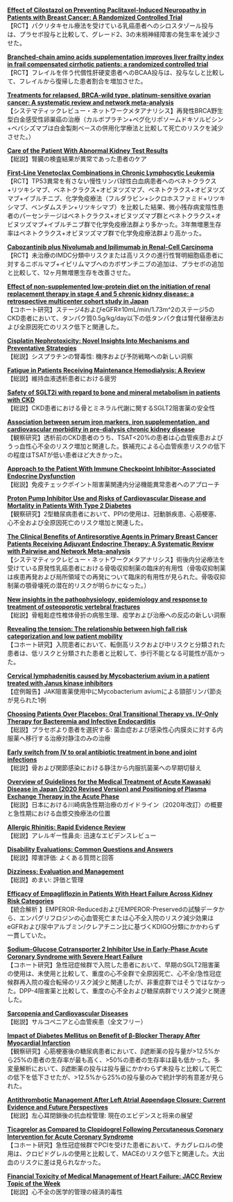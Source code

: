 [**Effect of Cilostazol on Preventing Paclitaxel-Induced Neuropathy in Patients with Breast Cancer: A Randomized Controlled Trial**](https://pubmed.ncbi.nlm.nih.gov/37199288/)  
【RCT】パクリタキセル療法を受けている乳癌患者へのシロスタゾール投与は、プラセボ投与と比較して、グレード2、3の末梢神経障害の発生率を減少させた。

[**Branched-chain amino acids supplementation improves liver frailty index in frail compensated cirrhotic patients: a randomized controlled trial**](https://pubmed.ncbi.nlm.nih.gov/37189033/)  
【RCT】フレイルを伴う代償性肝硬変患者へのBCAA投与は、投与なしと比較して、フレイルから復帰した患者割合を増加させた。

[**Treatments for relapsed, BRCA-wild type, platinum-sensitive ovarian cancer: A systematic review and network meta-analysis**](https://pubmed.ncbi.nlm.nih.gov/37201444/)  
【システマティックレビュー・ネットワークメタアナリシス】再発性BRCA野生型白金感受性卵巣癌の治療（カルボプラチン+ペグ化リポソームドキソルビシン+ベバシズマブは白金製剤ベースの併用化学療法と比較して死亡のリスクを減少させた。）

[**Care of the Patient With Abnormal Kidney Test Results**](https://pubmed.ncbi.nlm.nih.gov/37155988/)  
【総説】腎臓の検査結果が異常であった患者のケア

[**First-Line Venetoclax Combinations in Chronic Lymphocytic Leukemia**](https://pubmed.ncbi.nlm.nih.gov/37163621/)  
【RCT】TP53異常を有さない慢性リンパ球性白血病患者へのベネトクラクス+リツキシマブ、ベネトクラクス+オビヌツズマブ、ベネトクラクス+オビヌツズマブ+イブルチニブ、化学免疫療法（フルダラビン+シクロホスファミド+リツキシマブ、ベンダムスチン+リツキシマブ）を比較した結果、微小残存病変陰性患者のパーセンテージはベネトクラクス+オビヌツズマブ群とベネトクラクス+オビヌツズマブ+イブルチニブ群で化学免疫療法群より多かった。3年無増悪生存率はベネトクラクス+オビヌツズマブ群で化学免疫療法群より高かった。

[**Cabozantinib plus Nivolumab and Ipilimumab in Renal-Cell Carcinoma**](https://pubmed.ncbi.nlm.nih.gov/37163623/)  
【RCT】未治療のIMDC分類中リスクまたは高リスクの進行性腎明細胞癌患者に対するニボルマブ+イピリムマブへのカボザンチニブの追加は、プラセボの追加と比較して、12ヶ月無増悪生存を改善させた。

[**Effect of non-supplemented low-protein diet on the initiation of renal replacement therapy in stage 4 and 5 chronic kidney disease: a retrospective multicenter cohort study in Japan**](https://pubmed.ncbi.nlm.nih.gov/37178773/)  
【コホート研究】ステージ4およびeGFR≥10mL/min/1.73m^2のステージ5のCKD患者において、タンパク質0.5g/kg/day以下の低タンパク食は腎代替療法および全原因死亡のリスク低下と関連した。

[**Cisplatin Nephrotoxicity: Novel Insights Into Mechanisms and Preventative Strategies**](https://pubmed.ncbi.nlm.nih.gov/37182407/)  
【総説】シスプラチンの腎毒性: 機序および予防戦略への新しい洞察

[**Fatigue in Patients Receiving Maintenance Hemodialysis: A Review**](https://pubmed.ncbi.nlm.nih.gov/37187283/)  
【総説】維持血液透析患者における疲労

[**Safety of SGLT2i with regard to bone and mineral metabolism in patients with CKD**](https://pubmed.ncbi.nlm.nih.gov/37195239/)  
【総説】CKD患者における骨とミネラル代謝に関するSGLT2阻害薬の安全性

[**Association between serum iron markers, iron supplementation, and cardiovascular morbidity in pre-dialysis chronic kidney disease**](https://pubmed.ncbi.nlm.nih.gov/37202214/)  
【観察研究】透析前のCKD患者のうち、TSAT<20%の患者は心血管疾患およびうっ血性心不全のリスク増加と関連した。鉄補充による心血管疾患リスクの低下の程度はTSATが低い患者ほど大きかった。

[**Approach to the Patient With Immune Checkpoint Inhibitor-Associated Endocrine Dysfunction**](https://pubmed.ncbi.nlm.nih.gov/36481794/)  
【総説】免疫チェックポイント阻害薬関連内分泌機能異常患者へのアプローチ

[**Proton Pump Inhibitor Use and Risks of Cardiovascular Disease and Mortality in Patients With Type 2 Diabetes**](https://pubmed.ncbi.nlm.nih.gov/36573284/)  
【観察研究】2型糖尿病患者において、PPIの使用は、冠動脈疾患、心筋梗塞、心不全および全原因死亡のリスク増加と関連した。

[**The Clinical Benefits of Antiresorptive Agents in Primary Breast Cancer Patients Receiving Adjuvant Endocrine Therapy: A Systematic Review with Pairwise and Network Meta-analysis**](https://pubmed.ncbi.nlm.nih.gov/37170778/)  
【システマティックレビュー・ネットワークメタアナリシス】術後内分泌療法を受けている原発性乳癌患者における骨吸収抑制薬の臨床的有用性（骨吸収抑制薬は疾患再発および局所領域での再発について臨床的有用性が見られた。骨吸収抑制薬の顎骨壊死の潜在的リスクが明らかになった。）

[**New insights in the pathophysiology, epidemiology and response to treatment of osteoporotic vertebral fractures**](https://pubmed.ncbi.nlm.nih.gov/37186550/)  
【総説】骨粗鬆症性椎体骨折の病態生理、疫学および治療への反応の新しい洞察

[**Revealing the tension: The relationship between high fall risk categorization and low patient mobility**](https://pubmed.ncbi.nlm.nih.gov/36637798/)  
【コホート研究】入院患者において、転倒高リスクおよび中リスクと分類された患者は、低リスクと分類された患者と比較して、歩行不能となる可能性が高かった。

[**Cervical lymphadenitis caused by Mycobacterium avium in a patient treated with Janus kinase inhibitors**](https://pubmed.ncbi.nlm.nih.gov/37172776/)  
【症例報告】JAK阻害薬使用中にMycobacterium aviumによる頸部リンパ節炎が見られた1例

[**Choosing Patients Over Placebos: Oral Transitional Therapy vs. IV-Only Therapy for Bacteremia and Infective Endocarditis**](https://pubmed.ncbi.nlm.nih.gov/37179005/)  
【総説】プラセボより患者を選択する: 菌血症および感染性心内膜炎に対する内服薬へ移行する治療対静注のみの治療

[**Early switch from IV to oral antibiotic treatment in bone and joint infections**](https://pubmed.ncbi.nlm.nih.gov/37182643/)  
【総説】骨および関節感染における静注から内服抗菌薬への早期切替え

[**Overview of Guidelines for the Medical Treatment of Acute Kawasaki Disease in Japan (2020 Revised Version) and Positioning of Plasma Exchange Therapy in the Acute Phase**](https://pubmed.ncbi.nlm.nih.gov/37200509/)  
【総説】日本における川崎病急性期治療のガイドライン（2020年改訂）の概要と急性期における血漿交換療法の位置

[**Allergic Rhinitis: Rapid Evidence Review**](https://pubmed.ncbi.nlm.nih.gov/37192071/)  
【総説】アレルギー性鼻炎: 迅速なエビデンスレビュー

[**Disability Evaluations: Common Questions and Answers**](https://pubmed.ncbi.nlm.nih.gov/37192074/)  
【総説】障害評価: よくある質問と回答

[**Dizziness: Evaluation and Management**](https://pubmed.ncbi.nlm.nih.gov/37192077/)  
【総説】めまい: 評価と管理

[**Efficacy of Empagliflozin in Patients With Heart Failure Across Kidney Risk Categories**](https://pubmed.ncbi.nlm.nih.gov/37164523/)  
【統合解析 】EMPEROR-ReducedおよびEMPEROR-Preservedの試験データから、エンパグリフロジンの心血管死亡または心不全入院のリスク減少効果はeGFRおよび尿中アルブミン/クレアチニン比に基づくKDIGO分類にかかわらず一貫していた。

[**Sodium-Glucose Cotransporter 2 Inhibitor Use in Early-Phase Acute Coronary Syndrome with Severe Heart Failure**](https://pubmed.ncbi.nlm.nih.gov/37173281/)  
【コホート研究】急性冠症候群で入院した患者において、早期のSGLT2阻害薬の使用は、未使用と比較して、重度の心不全群で全原因死亡、心不全/急性冠症候群再入院の複合転帰のリスク減少と関連したが、非重症群ではそうではなかった。DPP-4阻害薬と比較して、重度の心不全および糖尿病群でリスク減少と関連した。

[**Sarcopenia and Cardiovascular Diseases**](https://pubmed.ncbi.nlm.nih.gov/37186680/)  
【総説】サルコペニアと心血管疾患（全文フリー）

[**Impact of Diabetes Mellitus on Benefit of β-Blocker Therapy After Myocardial Infarction**](https://pubmed.ncbi.nlm.nih.gov/37183092/)  
【観察研究】心筋梗塞後の糖尿病患者において、β遮断薬の投与量が>12.5%から25%の患者の生存率が最も高く、>50%の患者の生存率は最も低かった。多変量解析において、β遮断薬の投与は投与量にかかわらず未投与と比較して死亡の低下を低下させたが、>12.5%から25%の投与量のみで統計学的有意差が見られた。

[**Antithrombotic Management After Left Atrial Appendage Closure: Current Evidence and Future Perspectives**](https://pubmed.ncbi.nlm.nih.gov/37192309/)  
【総説】左心耳閉鎖後の抗血栓管理: 現在のエビデンスと将来の展望

[**Ticagrelor as Compared to Clopidogrel Following Percutaneous Coronary Intervention for Acute Coronary Syndrome**](https://pubmed.ncbi.nlm.nih.gov/37196530/)  
【コホート研究】急性冠症候群でPCIを受けた患者において、チカグレロルの使用は、クロピドグレルの使用と比較して、MACEのリスク低下と関連した。大出血のリスクに差は見られなかった。

[**Financial Toxicity of Medical Management of Heart Failure: JACC Review Topic of the Week**](https://pubmed.ncbi.nlm.nih.gov/37197848/)  
【総説】心不全の医学的管理の経済的毒性
